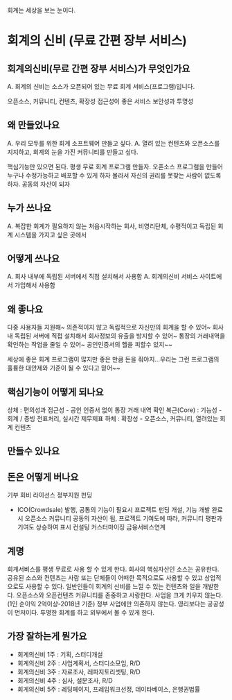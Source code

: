 회계는 세상을 보는 눈이다.

# 회계의 신비 (무료 간편 장부 서비스)

## 회계의신비(무료 간편 장부 서비스)가 무엇인가요 
A. 회계의 신비는 소스가 오픈되어 있는 무료 회계 서비스(프로그램)입니다. 

오픈소스, 커뮤니티, 컨텐츠, 확장성
접근성이 좋은 서비스
보안성과 투명성

## 왜 만들었나요 
A. 우리 모두를 위한 회계 소프트웨어 만들고 싶다. 
A. 열려 있는 컨텐츠와 오픈소스를 지지하고, 회계의 눈을 가진 커뮤니티를 만들고 싶다. 

핵심기능만 있으면 된다.
평생 무료 회계 프로그램 만들자.
오픈소스 프로그램을 만들어 누구나 수정가능하고 배포할 수 있게 하자
몰라서 자신의 권리를 못찾는 사람이 없도록 하자.
공동의 자산이 되자

## 누가 쓰나요 
A. 복잡한 회계가 필요하지 않는 처음시작하는 회사, 비영리단체, 수평적이고 독립된 회계 시스템을 가지고 싶은 곳에서

## 어떻게 쓰나요 
A. 회사 내부에 독립된 서버에서 직접 설치해서 사용함
A. 회계의신비 서비스 사이트에서 가입해서 사용함

## 왜 좋나요 
다중 사용자들 지원해~
의존적이지 않고 독립적으로 자신만의 회계을 할 수 있어~
회사내 독립된 서버에 직접 설치해서 회사정보의 유출을 방지할 수 있어~
통장의 거래내역을 확인하는 작업을 줄일 수 있어~
공인인증서의 헬을 피할수 있지~~

세상에 좋은 회계 프로그램이 많지만 좋은 만큼 돈을 줘야지…우리는 그런 프로그램의 훌륭한 대안제와 기준이 될 수 있다고 믿어~~

## 핵심기능이 어떻게 되나요 
상체 :  편의성과 접근성 - 공인 인증서 없이 통장 거래 내역 확인
복근(Core) :  기능성 - 회계 / 증빙 전표처리, 실시간 제무제표
하체 :  확장성 - 오픈소스, 커뮤니티, 열려있는 회계 컨텐츠

## 만들수 있나요

## 돈은 어떻게 버나요 
기부
회비
라이선스
정부지원
펀딩
- ICO(Crowdsale) 발행, 공통의 기능이 필요시 프로젝트 펀딩 개설, 기능 개발 완료시 오픈소스 커뮤니티 공동의 자산이 됨, 프로젝트 기여도에 따라, 커뮤니티 평판과 기여도 상승하여 표시
컨설팅
커스터마이징
금융서비스연계

## 계명
회계서비스를 평생 무료로 사용 할 수 있게 한다.
회사의 핵심자산인 소스는 공유한다.
공유된 소스와 컨텐츠는 사람 또는 단체들이 어떠한 목적으로도 사용할 수 있고 상업적으로도 사용할 수 있다.
일반인들이 회계의 신비를 느낄 수 있는 컨텐츠와 일을 개발한다.
오픈소스와 오픈컨텐츠 커뮤니티를 존중하고 사랑한다.
사업을 크게 키우지 않는다. (1인 순이익 2억이상-2018년 기준)
정부 사업에만 의존하지 않는다.
영리보다는 공공성이 먼저이다.
투명한 회계를 하고 외부에서 볼 수 있게 한다.


## 가장 잘하는게 뭔가요

- 회계의신비 1주 : 기획, 스터디개설
- 회계의신비 2주 : 사업계획서, 스터디소모임, R/D
- 회계의신비 3주 : 자료조사, 레파지토리셋팅, R/D
- 회게의신비 4주 : 심사, 설문조사, R/D
- 회게의신비 5주 : 레딩페이지, 프레임워크선정, 데이타베이스, 은행권법률
